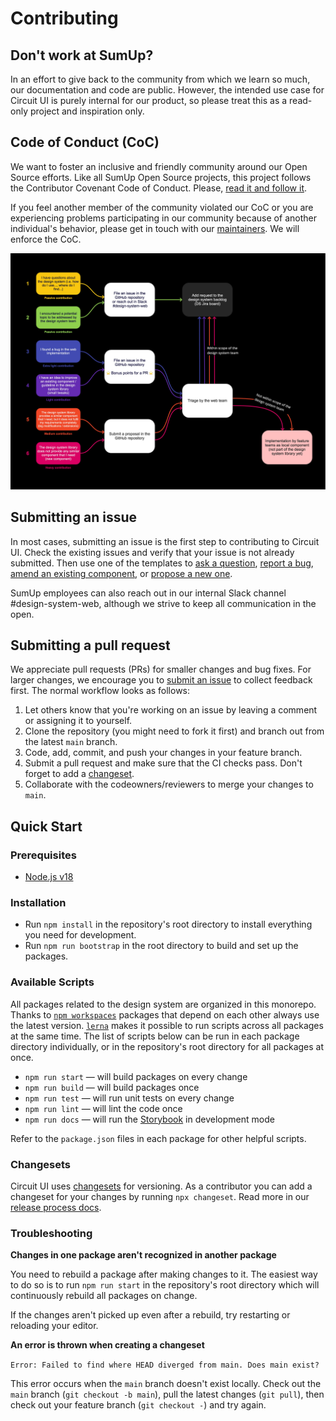 # Contributing

## Don't work at SumUp?

In an effort to give back to the community from which we learn so much, our documentation and code are public. However, the intended use case for Circuit UI is purely internal for our product, so please treat this as a read-only project and inspiration only.

## Code of Conduct (CoC)

We want to foster an inclusive and friendly community around our Open Source efforts. Like all SumUp Open Source projects, this project follows the Contributor Covenant Code of Conduct. Please, [read it and follow it](https://github.com/sumup-oss/circuit-ui/tree/main/CODE_OF_CONDUCT.md).

If you feel another member of the community violated our CoC or you are experiencing problems participating in our community because of another individual's behavior, please get in touch with our [maintainers](https://github.com/sumup-oss/circuit-ui/tree/main/README.md#maintainers). We will enforce the CoC.

![Overview diagram of the contribution model](https://github.com/sumup-oss/circuit-ui/raw/main/assets/contribution-model.jpg)

## Submitting an issue

In most cases, submitting an issue is the first step to contributing to Circuit UI. Check the existing issues and verify that your issue is not already submitted. Then use one of the templates to [ask a question](https://github.com/sumup-oss/circuit-ui/issues/new?template=question.md), [report a bug](https://github.com/sumup-oss/circuit-ui/issues/new?template=report-a-bug.md), [amend an existing component](https://github.com/sumup-oss/circuit-ui/issues/new?template=amend-existing-component.md), or [propose a new one](https://github.com/sumup-oss/circuit-ui/issues/new?template=propose-new-component.md).

SumUp employees can also reach out in our internal Slack channel #design-system-web, although we strive to keep all communication in the open.

## Submitting a pull request

We appreciate pull requests (PRs) for smaller changes and bug fixes. For larger changes, we encourage you to [submit an issue](https://github.com/sumup-oss/circuit-ui/issues/new) to collect feedback first. The normal workflow looks as follows:

1. Let others know that you're working on an issue by leaving a comment or assigning it to yourself.
2. Clone the repository (you might need to fork it first) and branch out from the latest `main` branch.
3. Code, add, commit, and push your changes in your feature branch.
4. Submit a pull request and make sure that the CI checks pass. Don't forget to add a [changeset](#changesets).
5. Collaborate with the codeowners/reviewers to merge your changes to `main`.

## Quick Start

### Prerequisites

- [Node.js v18](https://nodejs.org/)

### Installation

- Run `npm install` in the repository's root directory to install everything you need for development.
- Run `npm run bootstrap` in the root directory to build and set up the packages.

### Available Scripts

All packages related to the design system are organized in this monorepo. Thanks to [`npm workspaces`](https://docs.npmjs.com/cli/v9/using-npm/workspaces) packages that depend on each other always use the latest version. [`lerna`](https://lerna.js.org/) makes it possible to run scripts across all packages at the same time. The list of scripts below can be run in each package directory individually, or in the repository's root directory for all packages at once.

- `npm run start` — will build packages on every change
- `npm run build` — will build packages once
- `npm run test` — will run unit tests on every change
- `npm run lint` — will lint the code once
- `npm run docs` — will run the [Storybook](https://circuit.sumup.com) in development mode

Refer to the `package.json` files in each package for other helpful scripts.

### Changesets

Circuit UI uses [changesets](https://github.com/atlassian/changesets) for versioning. As a contributor you can add a changeset for your changes by running `npx changeset`. Read more in our [release process docs](https://circuit.sumup.com/?path=/docs/contributing-release-process--docs).

### Troubleshooting

**Changes in one package aren't recognized in another package**

You need to rebuild a package after making changes to it. The easiest way to do so is to run `npm run start` in the repository's root directory which will continuously rebuild all packages on change.

If the changes aren't picked up even after a rebuild, try restarting or reloading your editor.

**An error is thrown when creating a changeset**

`Error: Failed to find where HEAD diverged from main. Does main exist?`

This error occurs when the `main` branch doesn't exist locally. Check out the `main` branch (`git checkout -b main`), pull the latest changes (`git pull`), then check out your feature branch (`git checkout -`) and try again.
